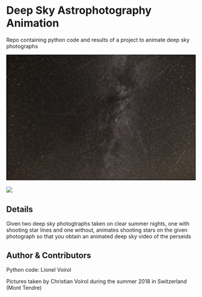 # Deep Sky Astrophotography Animation
Repo containing python code and results of a project to animate deep sky photographs


<img src="cover.jpg" alt="drawing" width="550"/>
  
 ![](demo_video.gif)

## Details
Given two deep sky photogtraphs taken on clear summer nights, one with shooting star lines and one without, animates shooting stars on the given photograph so that you obtain an animated deep sky video of the perseids

## Author & Contributors
Python code: Lionel Voirol

Pictures taken by Christian Voirol during the summer 2018 in Switzerland (Mont Tendre)

